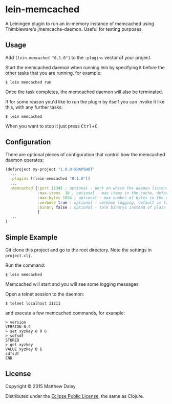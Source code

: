 # lein-memcached

A Leiningen plugin to run an in-memory instance of memcached using Thimbleware's jmemcache-daemon. Useful for testing purposes.

## Usage

Add `[lein-memcached "0.1.0"]` to the `:plugins` vector of your project.

Start the memcached daemon when running lein by specifying it before the other tasks that you are running, for example:

    $ lein memcached run

Once the task completes, the memcached daemon will also be terminated.

If for some reason you'd like to run the plugin by itself you can invoke it like this, with any further tasks:

    $ lein memcached
    
When you want to stop it just press <kbd>Ctrl</kbd>+<kbd>C</kbd>.
   
## Configuration

There are optional pieces of configuration that control how the memcached daemon operates:

```clojure
(defproject my-project "1.0.0-SNAPSHOT"
  ...
  :plugins [[lein-memcached "0.1.0"]]
  ...
  :memcached {:port 12345 ; optional - port on which the daemon listens, default value is 11211
              :max-items  10 ; optional - max items in the cache, default value is 100
              :max-bytes 1024 ; optional - max number of bytes in the cache, default value is 100000
              :verbose true ; optional - verbose logging, default is false
              :binary false ; optional - talk binarys instead of plain text, default is false
              }
  ...
)
```

## Simple Example

Git clone this project and go to the root directory. Note the settings in `project.clj`.

Run the command:

    $ lein memcached
    
Memcached will start and you will see some logging messages.

Open a telnet session to the daemon:

    $ telnet localhost 11211
    
and execute a few memcached commands, for example:

    > version
    VERSION 0.9
    > set xyzkey 0 0 6
    > sdfsdf
    STORED
    > get xyzkey
    VALUE xyzkey 0 6
    sdfsdf
    END

## License

Copyright © 2015 Matthew Daley

Distributed under the [Eclipse Public License](http://www.eclipse.org/legal/epl-v10.html), the same as Clojure.
